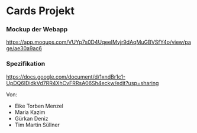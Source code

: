 # Cards Projekt

### Mockup der Webapp
https://app.moqups.com/VUYp7s0D4UqeeIMvjr9dAqMuGBVSfY4o/view/page/ae30a9ac6

### Spezifikation
https://docs.google.com/document/d/1xndBr1c1-UpDQ6IDidkVd7RR4XhCvFRRsA06Sh4eckw/edit?usp=sharing

Von:
 - Eike Torben Menzel
 - Maria Kazim
 - Gürkan Deniz
 - Tim Martin Süllner
